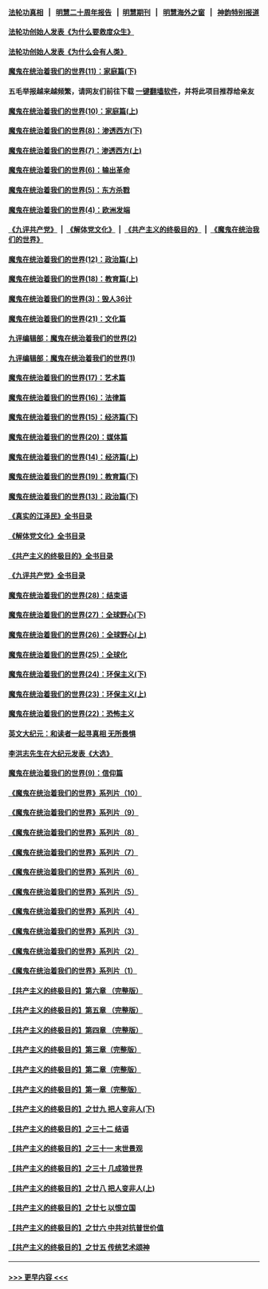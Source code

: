 #### [法轮功真相](https://github.com/gfw-breaker/truth/blob/master/README.md?t=0) &nbsp;&nbsp;|&nbsp;&nbsp; [明慧二十周年报告](https://github.com/gfw-breaker/mh-reports/blob/master/README.md?t=0) &nbsp;&nbsp;|&nbsp;&nbsp;[明慧期刊](https://github.com/gfw-breaker/mh-qikan) &nbsp;&nbsp;|&nbsp;&nbsp; [明慧海外之窗](https://github.com/gfw-breaker/mh-news/blob/master/README.md?t=0) &nbsp;&nbsp;|&nbsp;&nbsp; [神韵特别报道](https://github.com/gfw-breaker/mh-news/blob/master/shenyun.md?t=0)
#### [法轮功创始人发表《为什么要救度众生》](../pages/nsc422/n13975246.md?t=05081843) 
#### [法轮功创始人发表《为什么会有人类》](../pages/nsc422/n13912117.md?t=05081843) 
#### [魔鬼在统治着我们的世界(11)：家庭篇(下)](../pages/nsc422/n10440961.md?t=05081843) 
#### 五毛举报越来越频繁，请网友们前往下载 [一键翻墙软件](https://github.com/gfw-breaker/ssr-accounts)，并将此项目推荐给亲友
#### [魔鬼在统治着我们的世界(10)：家庭篇(上)](../pages/nsc422/n10435448.md?t=05081843) 
#### [魔鬼在统治着我们的世界(8)：渗透西方(下)](../pages/nsc422/n10429603.md?t=05081843) 
#### [魔鬼在统治着我们的世界(7)：渗透西方(上)](../pages/nsc422/n10426013.md?t=05081843) 
#### [魔鬼在统治着我们的世界(6)：输出革命](../pages/nsc422/n10421536.md?t=05081843) 
#### [魔鬼在统治着我们的世界(5)：东方杀戮](../pages/nsc422/n10417707.md?t=05081843) 
#### [魔鬼在统治着我们的世界(4)：欧洲发端](../pages/nsc422/n10414890.md?t=05081843) 
#### [《九评共产党》](https://github.com/begood0513/9ping.md/blob/master/README.md) &nbsp;|&nbsp; [《解体党文化》](../../../../jtdwh.md/blob/master/README.md)  &nbsp;|&nbsp; [《共产主义的终极目的》](../../../../gczydzjmd.md/blob/master/README.md) &nbsp;|&nbsp; [《魔鬼在统治我们的世界》](../../../../mgztzwmdsj.md/blob/master/README.md) 
#### [魔鬼在统治着我们的世界(12)：政治篇(上)](../pages/nsc422/n10444576.md?t=05081843) 
#### [魔鬼在统治着我们的世界(18)：教育篇(上)](../pages/nsc422/n10526970.md?t=05081843) 
#### [魔鬼在统治着我们的世界(3)：毁人36计](../pages/nsc422/n10411583.md?t=05081843) 
#### [魔鬼在统治着我们的世界(21)：文化篇](../pages/nsc422/n10597706.md?t=05081843) 
#### [九评编辑部：魔鬼在统治着我们的世界(2)](../pages/nsc422/n10410036.md?t=05081843) 
#### [九评编辑部：魔鬼在统治着我们的世界(1)](../pages/nsc422/n10406825.md?t=05081843) 
#### [魔鬼在统治着我们的世界(17)：艺术篇](../pages/nsc422/n10499093.md?t=05081843) 
#### [魔鬼在统治着我们的世界(16)：法律篇](../pages/nsc422/n10485969.md?t=05081843) 
#### [魔鬼在统治着我们的世界(15)：经济篇(下)](../pages/nsc422/n10469975.md?t=05081843) 
#### [魔鬼在统治着我们的世界(20)：媒体篇](../pages/nsc422/n10586579.md?t=05081843) 
#### [魔鬼在统治着我们的世界(14)：经济篇(上)](../pages/nsc422/n10457370.md?t=05081843) 
#### [魔鬼在统治着我们的世界(19)：教育篇(下)](../pages/nsc422/n10564808.md?t=05081843) 
#### [魔鬼在统治着我们的世界(13)：政治篇(下)](../pages/nsc422/n10448270.md?t=05081843) 
#### [《真实的江泽民》全书目录](../pages/nsc422/n13721399.md?t=05081843) 
#### [《解体党文化》全书目录](../pages/nsc422/n13721157.md?t=05081843) 
#### [《共产主义的终极目的》全书目录](../pages/nsc422/n13721048.md?t=05081843) 
#### [《九评共产党》全书目录](../pages/nsc422/n13708085.md?t=05081843) 
#### [魔鬼在统治着我们的世界(28)：结束语](../pages/nsc422/n10936246.md?t=05081843) 
#### [魔鬼在统治着我们的世界(27)：全球野心(下)](../pages/nsc422/n10928319.md?t=05081843) 
#### [魔鬼在统治着我们的世界(26)：全球野心(上)](../pages/nsc422/n10900318.md?t=05081843) 
#### [魔鬼在统治着我们的世界(25)：全球化](../pages/nsc422/n10788205.md?t=05081843) 
#### [魔鬼在统治着我们的世界(24)：环保主义(下)](../pages/nsc422/n10695307.md?t=05081843) 
#### [魔鬼在统治着我们的世界(23)：环保主义(上)](../pages/nsc422/n10688613.md?t=05081843) 
#### [魔鬼在统治着我们的世界(22)：恐怖主义](../pages/nsc422/n10614727.md?t=05081843) 
#### [英文大纪元：和读者一起寻真相 无所畏惧](../pages/nsc422/n12542027.md?t=05081843) 
#### [李洪志先生在大纪元发表《大选》](../pages/nsc422/n12534746.md?t=05081843) 
#### [魔鬼在统治着我们的世界(9)：信仰篇](../pages/nsc422/n10432159.md?t=05081843) 
#### [《魔鬼在统治着我们的世界》系列片（10）](../pages/nsc422/n12292670.md?t=05081843) 
#### [《魔鬼在统治着我们的世界》系列片（9）](../pages/nsc422/n12290859.md?t=05081843) 
#### [《魔鬼在统治着我们的世界》系列片（8）](../pages/nsc422/n12287445.md?t=05081843) 
#### [《魔鬼在统治着我们的世界》系列片（7）](../pages/nsc422/n12283425.md?t=05081843) 
#### [《魔鬼在统治着我们的世界》系列片（6）](../pages/nsc422/n12282314.md?t=05081843) 
#### [《魔鬼在统治着我们的世界》系列片（5）](../pages/nsc422/n12281419.md?t=05081843) 
#### [《魔鬼在统治着我们的世界》系列片（4）](../pages/nsc422/n12274024.md?t=05081843) 
#### [《魔鬼在统治着我们的世界》系列片（3）](../pages/nsc422/n12271322.md?t=05081843) 
#### [《魔鬼在统治着我们的世界》系列片（2）](../pages/nsc422/n12269049.md?t=05081843) 
#### [《魔鬼在统治着我们的世界》系列片（1）](../pages/nsc422/n12267575.md?t=05081843) 
#### [【共产主义的终极目的】第六章 （完整版）](../pages/nsc422/n11428913.md?t=05081843) 
#### [【共产主义的终极目的】第五章 （完整版）](../pages/nsc422/n11428912.md?t=05081843) 
#### [【共产主义的终极目的】第四章 （完整版）](../pages/nsc422/n11428907.md?t=05081843) 
#### [【共产主义的终极目的】第三章（完整版）](../pages/nsc422/n11428848.md?t=05081843) 
#### [【共产主义的终极目的】第二章（完整版）](../pages/nsc422/n11428831.md?t=05081843) 
#### [【共产主义的终极目的】第一章（完整版）](../pages/nsc422/n11417651.md?t=05081843) 
#### [【共产主义的终极目的】之廿九 把人变非人(下)](../pages/nsc422/n11344140.md?t=05081843) 
#### [【共产主义的终极目的】之三十二 结语](../pages/nsc422/n11360535.md?t=05081843) 
#### [【共产主义的终极目的】之三十一 末世景观](../pages/nsc422/n11351129.md?t=05081843) 
#### [【共产主义的终极目的】之三十 几成狼世界](../pages/nsc422/n11348280.md?t=05081843) 
#### [【共产主义的终极目的】之廿八 把人变非人(上)](../pages/nsc422/n11340492.md?t=05081843) 
#### [【共产主义的终极目的】之廿七 以恨立国](../pages/nsc422/n11336944.md?t=05081843) 
#### [【共产主义的终极目的】之廿六 中共对抗普世价值](../pages/nsc422/n11324785.md?t=05081843) 
#### [【共产主义的终极目的】之廿五 传统艺术颂神](../pages/nsc422/n11296396.md?t=05081843) 

----
#### [ >>> 更早内容 <<< ](../indexes/nsc422-earlier.md)
